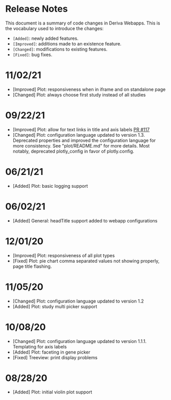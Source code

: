 # Release Notes

This document is a summary of code changes in Deriva Webapps. This is the vocabulary used to introduce the changes:
  - `[Added]`: newly added features.
  - `[Improved]`: additions made to an existence feature.
  - `[Changed]`: modifications to existing features.
  - `[Fixed]`: bug fixes.

# 11/02/21
  - [Improved] Plot: responsiveness when in iframe and on standalone page
  - [Changed] Plot: always choose first study instead of all studies

# 09/22/21
 - [Improved] Plot: allow for text links in title and axis labels [PR #117](https://github.com/informatics-isi-edu/deriva-webapps/pull/117)
 - [Changed] Plot: configuration language updated to version 1.3. Deprecated properties and improved the configuration language for more consistency. See "plot/README.md" for more details. Most notably, deprecated plotly_config in favor of plotly.config.

# 06/21/21
 - [Added] Plot: basic logging support

# 06/02/21
 - [Added] General: headTitle support added to webapp configurations

# 12/01/20
 - [Improved] Plot: responsiveness of all plot types
 - [Fixed] Plot: pie chart comma separated values not showing properly, page title flashing.

# 11/05/20
 - [Changed] Plot: configuration language updated to version 1.2
 - [Added] Plot: study multi picker support

# 10/08/20
 - [Changed] Plot: configuration language updated to version 1.1.1. Templating for axis labels
 - [Added] Plot: faceting in gene picker
 - [Fixed] Treeview: print display problems

# 08/28/20
 - [Added] Plot: initial violin plot support
